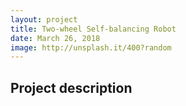 ```yaml
---
layout: project
title: Two-wheel Self-balancing Robot
date: March 26, 2018
image: http://unsplash.it/400?random
---
```


## Project description